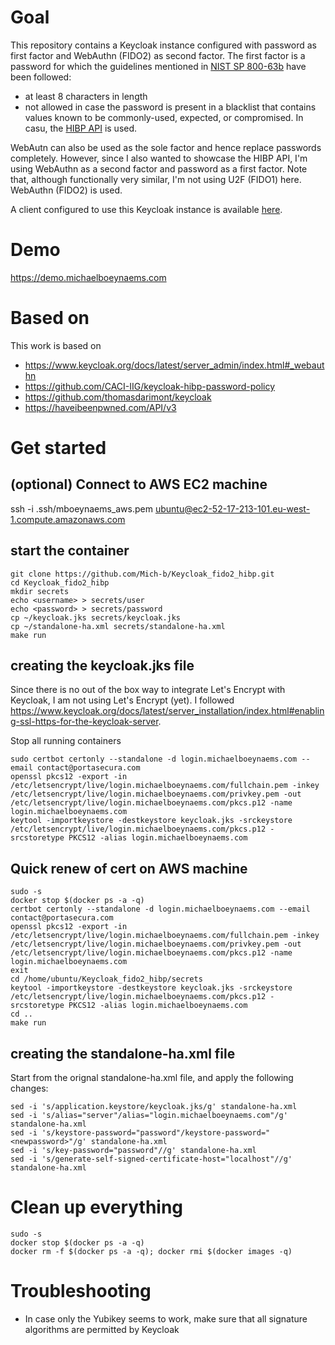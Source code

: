 # Goal
This repository contains a Keycloak instance configured with password as first factor and WebAuthn (FIDO2) as second factor. The first factor is a password for which the guidelines mentioned in [NIST SP 800-63b](https://pages.nist.gov/800-63-3/sp800-63b.html) have been followed:
* at least 8 characters in length
* not allowed in case the password is present in a blacklist that contains values known to be commonly-used, expected, or compromised. In casu, the [HIBP API](https://haveibeenpwned.com/API/v3) is used. 

WebAutn can also be used as the sole factor and hence replace passwords completely. However, since I also wanted to showcase the HIBP API, I'm  using WebAuthn as a second factor and password as a first factor. Note that, although functionally very similar, I'm not using U2F (FIDO1) here. WebAuthn (FIDO2) is used. 

A client configured to use this Keycloak instance is available [here](https://github.com/Mich-b/Keycloak_client_oidc_spa).

# Demo
https://demo.michaelboeynaems.com

# Based on
This work is based on
* https://www.keycloak.org/docs/latest/server_admin/index.html#_webauthn
* https://github.com/CACI-IIG/keycloak-hibp-password-policy 
* https://github.com/thomasdarimont/keycloak
* https://haveibeenpwned.com/API/v3

# Get started
## (optional) Connect to AWS EC2 machine
ssh -i .ssh/mboeynaems_aws.pem ubuntu@ec2-52-17-213-101.eu-west-1.compute.amazonaws.com

## start the container
```
git clone https://github.com/Mich-b/Keycloak_fido2_hibp.git
cd Keycloak_fido2_hibp
mkdir secrets
echo <username> > secrets/user
echo <password> > secrets/password
cp ~/keycloak.jks secrets/keycloak.jks
cp ~/standalone-ha.xml secrets/standalone-ha.xml
make run
```

## creating the keycloak.jks file
Since there is no out of the box way to integrate Let's Encrypt with Keycloak, I am not using Let's Encrypt (yet). 
I followed https://www.keycloak.org/docs/latest/server_installation/index.html#enabling-ssl-https-for-the-keycloak-server. 

Stop all running containers

```
sudo certbot certonly --standalone -d login.michaelboeynaems.com --email contact@portasecura.com
openssl pkcs12 -export -in /etc/letsencrypt/live/login.michaelboeynaems.com/fullchain.pem -inkey /etc/letsencrypt/live/login.michaelboeynaems.com/privkey.pem -out /etc/letsencrypt/live/login.michaelboeynaems.com/pkcs.p12 -name login.michaelboeynaems.com
keytool -importkeystore -destkeystore keycloak.jks -srckeystore /etc/letsencrypt/live/login.michaelboeynaems.com/pkcs.p12 -srcstoretype PKCS12 -alias login.michaelboeynaems.com
```

## Quick renew of cert on AWS machine
```
sudo -s
docker stop $(docker ps -a -q)
certbot certonly --standalone -d login.michaelboeynaems.com --email contact@portasecura.com
openssl pkcs12 -export -in /etc/letsencrypt/live/login.michaelboeynaems.com/fullchain.pem -inkey /etc/letsencrypt/live/login.michaelboeynaems.com/privkey.pem -out /etc/letsencrypt/live/login.michaelboeynaems.com/pkcs.p12 -name login.michaelboeynaems.com
exit
cd /home/ubuntu/Keycloak_fido2_hibp/secrets
keytool -importkeystore -destkeystore keycloak.jks -srckeystore /etc/letsencrypt/live/login.michaelboeynaems.com/pkcs.p12 -srcstoretype PKCS12 -alias login.michaelboeynaems.com
cd ..
make run
```

## creating the standalone-ha.xml file
Start from the orignal standalone-ha.xml file, and apply the following changes:
```
sed -i 's/application.keystore/keycloak.jks/g' standalone-ha.xml
sed -i 's/alias="server"/alias="login.michaelboeynaems.com"/g' standalone-ha.xml
sed -i 's/keystore-password="password"/keystore-password="<newpassword>"/g' standalone-ha.xml
sed -i 's/key-password="password"//g' standalone-ha.xml
sed -i 's/generate-self-signed-certificate-host="localhost"//g' standalone-ha.xml
```

# Clean up everything

```
sudo -s
docker stop $(docker ps -a -q)
docker rm -f $(docker ps -a -q); docker rmi $(docker images -q)
```

# Troubleshooting
* In case only the Yubikey seems to work, make sure that all signature algorithms are permitted by Keycloak